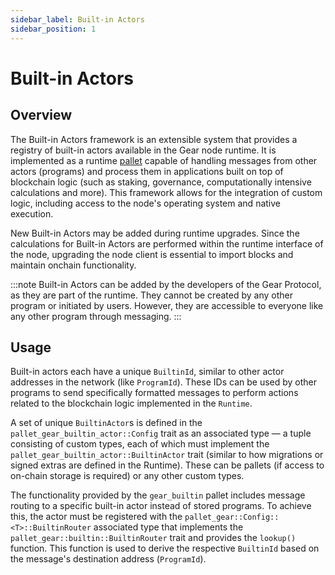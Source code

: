 ```yaml
---
sidebar_label: Built-in Actors
sidebar_position: 1
---
```


# Built-in Actors

## Overview

The Built-in Actors framework is an extensible system that provides a registry of built-in actors available in the Gear node runtime. It is implemented as a runtime [pallet](https://github.com/gear-tech/gear/tree/master/pallets/gear-builtin) capable of handling messages from other actors (programs) and process them in applications built on top of blockchain logic (such as staking, governance, computationally intensive calculations and more). This framework allows for the integration of custom logic, including access to the node's operating system and native execution.

New Built-in Actors may be added during runtime upgrades. Since the calculations for Built-in Actors are performed within the runtime interface of the node, upgrading the node client is essential to import blocks and maintain onchain functionality.

:::note
Built-in Actors can be added by the developers of the Gear Protocol, as they are part of the runtime. They cannot be created by any other program or initiated by users. However, they are accessible to everyone like any other program through messaging.
:::

## Usage

Built-in actors each have a unique `BuiltinId`, similar to other actor addresses in the network (like `ProgramId`). These IDs can be used by other programs to send specifically formatted messages to perform actions related to the blockchain logic implemented in the `Runtime`.

A set of unique `BuiltinActor`s is defined in the `pallet_gear_builtin_actor::Config` trait as an associated type — a tuple consisting of custom types, each of which must implement the `pallet_gear_builtin_actor::BuiltinActor` trait (similar to how migrations or signed extras are defined in the Runtime). These can be pallets (if access to on-chain storage is required) or any other custom types.

The functionality provided by the `gear_builtin` pallet includes message routing to a specific built-in actor instead of stored programs. To achieve this, the actor must be registered with the `pallet_gear::Config::<T>::BuiltinRouter` associated type that implements the `pallet_gear::builtin::BuiltinRouter` trait and provides the `lookup()` function. This function is used to derive the respective `BuiltinId` based on the message's destination address (`ProgramId`).
